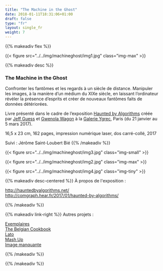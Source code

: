 ```yaml
---
title: "The Machine in the Ghost"
date: 2018-01-11T18:31:06+01:00
draft: false
type: "fr"
layout: single_fr
weight: 7
---
```


{{% makeadiv flex %}}

{{< figure src="../../img/machineghost/img1.jpg" class="img-max" >}}

{{% makeadiv desc %}}
### The Machine in the Ghost

Confronter les fantômes et les regards à un siècle de distance. Manipuler les images, à la manière d’un médium du XIXe siècle, en laissant l’ordinateur révéler la présence d’esprits et créer de nouveaux fantômes faits de données détériorées. 

Livre présenté dans le cadre de l’exposition [Haunted by Algorithms](http://hauntedbyalgorithms.net/) créée par [Jeff Guess](http://www.guess.fr/) et [Gwenola Wagon](http://www.gwenolawagon.com/) à la [Galerie Ygrec](http://www.ensapc.fr/fr/ygrec/galerie), Paris (du 21 janvier au 5 mars 2017).

16,5 x 23 cm, 162 pages, impression numérique laser, dos carré-collé, 2017  

Suivi : Jérôme Saint-Loubert Bié
{{% /makeadiv %}}

{{< figure src="../../img/machineghost/img3.jpg" class="img-small" >}}

{{< figure src="../../img/machineghost/img2.jpg" class="img-max" >}}

{{< figure src="../../img/machineghost/img4.jpg" class="img-tiny" >}}

{{% makeadiv desc-centered %}}
À propos de l'exposition :

http://hauntedbyalgorithms.net/  
http://comgraph.hear.fr/2017/01/haunted-by-algorithms/

{{% /makeadiv %}}


{{% makeadiv link-right %}}
Autres projets :

[Exemplaires](https://carolinesorin.com/fr/exemplaires)  
[The Belgian Cookbook](https://carolinesorin.com/fr/belgian)  
[Lato](https://carolinesorin.com/fr/lato)  
[Mash Up](https://carolinesorin.com/fr/archi)  
[Image manquante](https://carolinesorin.com/fr/manquant)

{{% /makeadiv %}}



{{% /makeadiv %}}